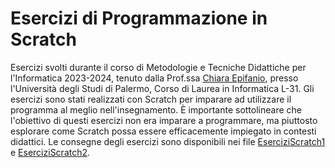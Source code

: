 # Esercizi di Programmazione in Scratch
Esercizi svolti durante il corso di Metodologie e Tecniche Didattiche per l'Informatica 2023-2024, tenuto dalla Prof.ssa [Chiara Epifanio](https://www.unipa.it/persone/docenti/e/chiara.epifanio), presso l'Università degli Studi di Palermo, Corso di Laurea in Informatica L-31. Gli esercizi sono stati realizzati con Scratch per imparare ad utilizzare il programma al meglio nell'insegnamento. È importante sottolineare che l'obiettivo di questi esercizi non era imparare a programmare, ma piuttosto esplorare come Scratch possa essere efficacemente impiegato in contesti didattici. Le consegne degli esercizi sono disponibili nei file [EserciziScratch1](https://github.com/FedeDC512/scratch-exercises/blob/main/EserciziScratch1.pdf) e [EserciziScratch2](https://github.com/FedeDC512/scratch-exercises/blob/main/EserciziScratch2.pdf).
